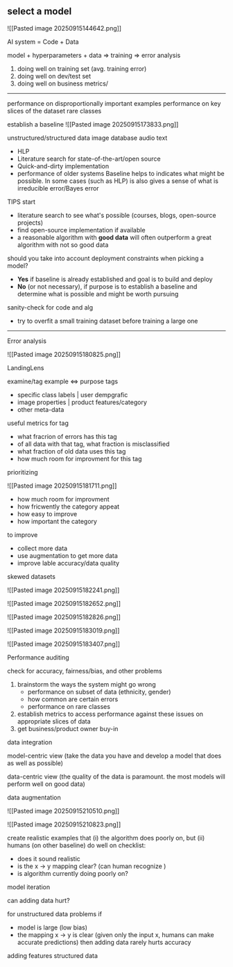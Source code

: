 ## select a model

![[Pasted image 20250915144642.png]]

AI system = Code + Data

model + hyperparameters + data => training => error analysis

1. doing well on training set (avg. training error)
2. doing well on dev/test set
3. doing well on business metrics/

___

performance on disproportionally important examples
performance on key slices of the dataset
rare classes

establish a baseline
![[Pasted image 20250915173833.png]]

unstructured/structured data
image             database
audio
text

* HLP
* Literature search for state-of-the-art/open source
* Quick-and-dirty implementation
* performance of older systems
Baseline helps to indicates what might be possible. In some cases (such as HLP) is also gives a sense of what is irreducible error/Bayes error


TIPS
start
* literature search to see what's possible (courses, blogs, open-source projects)
* find open-source implementation if available
* a reasonable algorithm with **good data** will often outperform a great algorithm with not so good data

should you take into account deployment constraints when picking a model?
- **Yes** if baseline is already established and goal is to build and deploy
- **No** (or not necessary), if purpose is to establish a baseline and determine what is possible and might be worth pursuing

sanity-check for code and alg
* try to overfit a small training dataset before training a large one

___
Error analysis

![[Pasted image 20250915180825.png]]

LandingLens

examine/tag example <=> purpose tags
* specific class labels |  user dempgrafic
* image properties    | product features/category
* other meta-data

useful metrics for tag
- what fracrion of errors has this tag
- of all data with that tag, what fraction is misclassified
- what fraction of old data uses this tag
- how much room for improvment for this tag 

prioritizing

![[Pasted image 20250915181711.png]]

- how much room for improvment
- how fricwently the category appeat
- how easy to improve 
- how important the category

to improve
- collect more data
- use augmentation to get more data
- improve lable accuracy/data quality


skewed datasets

![[Pasted image 20250915182241.png]]

![[Pasted image 20250915182652.png]]

![[Pasted image 20250915182826.png]]

![[Pasted image 20250915183019.png]]

![[Pasted image 20250915183407.png]]


Performance auditing

check for accuracy, fairness/bias, and other problems
1. brainstorm the ways the system might go wrong
   * performance on subset of data (ethnicity, gender)
   * how common are certain errors
   * performance on rare classes
1. establish metrics to access performance against these issues on appropriate slices of data
2. get business/product owner buy-in

data integration

model-centric view (take the data you have and develop a model that does as well as possible)

data-centric view (the quality of the data is paramount. the most models will perform well on good data)

data augmentation

![[Pasted image 20250915210510.png]]

![[Pasted image 20250915210823.png]]

create realistic examples that (i) the algorithm does poorly on, but (ii) humans (on other baseline) do well on
checklist:
- does it sound realistic
- is the x -> y mapping clear? (can human recognize )
- is algorithm currently doing poorly on?

model iteration

can adding data hurt?

for unstructured data problems if
- model is large (low bias)
- the mapping x -> y is clear (given only the input x, humans can make accurate predictions)
then adding data rarely hurts accuracy

adding features
structured data
